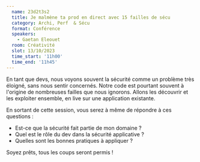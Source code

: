 ```yaml
---
  name: 23d2t3s2
  title: Je malmène ta prod en direct avec 15 failles de sécu
  category: Archi, Perf  & Sécu
  format: Conférence
  speakers: 
    - Gaetan Eleouet
  room: Créativité
  slot: 13/10/2023
  time_start: '11h00'
  time_end: '11h45'
---
```

En tant que devs, nous voyons souvent la sécurité comme un problème très éloigné, sans nous sentir concernés.
Notre code est pourtant souvent à l'origine de nombreuses failles que nous ignorons.
Allons les découvrir et les exploiter ensemble, en live sur une application existante.

En sortant de cette session, vous serez à même de répondre à ces questions :

- Est-ce que la sécurité fait partie de mon domaine ?
- Quel est le rôle du dev dans la sécurité applicative ?
- Quelles sont les bonnes pratiques à appliquer ?

Soyez prêts, tous les coups seront permis !
